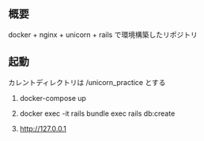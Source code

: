## 概要
docker + nginx + unicorn + rails で環境構築したリポジトリ

## 起動
カレントディレクトリは /unicorn_practice とする

1. docker-compose up

2. docker exec -it rails bundle exec rails db:create

3. http://127.0.0.1
